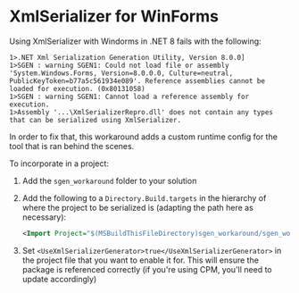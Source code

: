 # XmlSerializer for WinForms

Using XmlSerializer with Windorms in .NET 8 fails with the following:

```
1>.NET Xml Serialization Generation Utility, Version 8.0.0]
1>SGEN : warning SGEN1: Could not load file or assembly 'System.Windows.Forms, Version=8.0.0.0, Culture=neutral, PublicKeyToken=b77a5c561934e089'. Reference assemblies cannot be loaded for execution. (0x80131058)
1>SGEN : warning SGEN1: Cannot load a reference assembly for execution.
1>Assembly '...\XmlSerializerRepro.dll' does not contain any types that can be serialized using XmlSerializer.
```

In order to fix that, this workaround adds a custom runtime config for the tool that is ran behind the scenes.

To incorporate in a project:

1. Add the `sgen_workaround` folder to your solution
2. Add the following to a `Directory.Build.targets` in the hierarchy of where the project to be serialized is (adapting the path here as necessary):
    ```xml
    <Import Project="$(MSBuildThisFileDirectory)sgen_workaround/sgen_workaround.targets" /> 
    ```
    
3. Set `<UseXmlSerializerGenerator>true</UseXmlSerializerGenerator>` in the project file that you want to enable it for. This will ensure the package is referenced correctly (if you're using CPM, you'll need to update accordingly)